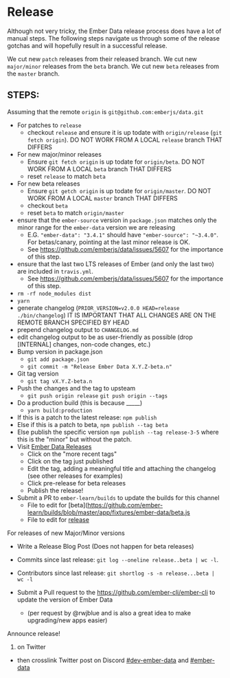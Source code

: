 Release
=======

Although not very tricky, the Ember Data release process does have a
lot of manual steps. The following steps navigate us through
some of the release gotchas and will hopefully result in a successful
release.

We cut new `patch` releases from their released branch.
We cut new `major/minor` releases from the `beta` branch.
We cut new `beta` releases from the `master` branch.

STEPS:
------

Assuming that the remote `origin` is `git@github.com:emberjs/data.git`

* For patches to `release`
  * checkout `release` and ensure it is up todate with `origin/release` (`git fetch origin`). DO NOT WORK FROM A LOCAL `release` branch THAT DIFFERS
* For new major/minor releases
  * Ensure `git fetch origin` is up todate for `origin/beta`. DO NOT WORK FROM A LOCAL `beta` branch THAT DIFFERS
  * reset `release` to match `beta`
* For new beta releases
  * Ensure `git getch origin` is up todate for `origin/master`. DO NOT WORK FROM A LOCAL `master` branch THAT DIFFERS
  * checkout `beta`
  * reset `beta` to match `origin/master`
* ensure that the `ember-source` version in `package.json` matches only the minor range for the `ember-data` version we are releasing
  * E.G. `"ember-data": "3.4.1"` should have `"ember-source": "~3.4.0"`. For betas/canary, pointing at the last minor release is OK.
  * See https://github.com/emberjs/data/issues/5607 for the importance of this step.
* ensure that the last two LTS releases of Ember (and only the last two) are included in `travis.yml`.
  * See https://github.com/emberjs/data/issues/5607 for the importance of this step.
* `rm -rf node_modules dist`
* `yarn`
* generate changelog (`PRIOR_VERSION=v2.0.0 HEAD=release ./bin/changelog`) IT IS IMPORTANT THAT ALL CHANGES ARE ON THE REMOTE BRANCH SPECIFIED BY HEAD
* prepend changelog output to `CHANGELOG.md`
* edit changelog output to be as user-friendly as possible (drop [INTERNAL] changes, non-code changes, etc.)
* Bump version in package.json
  * `git add package.json`
  * `git commit -m "Release Ember Data X.Y.Z-beta.n"`
* Git tag version
  * `git tag vX.Y.Z-beta.n`
* Push the changes and the tag to upsteam
  * `git push origin release` `git push origin --tags`
* Do a production build (this is because _____)
  * `yarn build:production`
* If this is a patch to the latest release: `npm publish`
* Else if this is a patch to beta, `npm publish --tag beta`
* Else publish the specific version `npm publish --tag release-3-5` where this is the "minor" but without the patch.
* Visit [Ember Data Releases](https://github.com/emberjs/data/releases)
  * Click on the "more recent tags"
  * Click on the tag just published
  * Edit the tag, adding a meaningful title and attaching the changelog (see other releases for examples)
  * Click pre-release for beta releases
  * Publish the release!
* Submit a PR to `ember-learn/builds` to update the builds for this channel
  * File to edit for [beta](https://github.com/ember-learn/builds/blob/master/app/fixtures/ember-data/beta.js
  * File to edit for [release](https://github.com/ember-learn/builds/blob/master/app/fixtures/ember-data/release.js)

For releases of new Major/Minor versions
  
  * Write a Release Blog Post (Does not happen for beta releases)
  * Commits since last release: `git log --oneline release..beta | wc -l`.
  * Contributors since last release: `git shortlog -s -n release...beta | wc -l`

* Submit a Pull request to the https://github.com/ember-cli/ember-cli to update the version of Ember Data
  * (per request by @rwjblue and is also a great idea to make upgrading/new apps easier)

Announce release!

1. on Twitter
* then crosslink Twitter post on Discord [#dev-ember-data](https://discordapp.com/channels/480462759797063690/480501977931972608) and [#ember-data](https://discordapp.com/channels/480462759797063690/486549196837486592)

